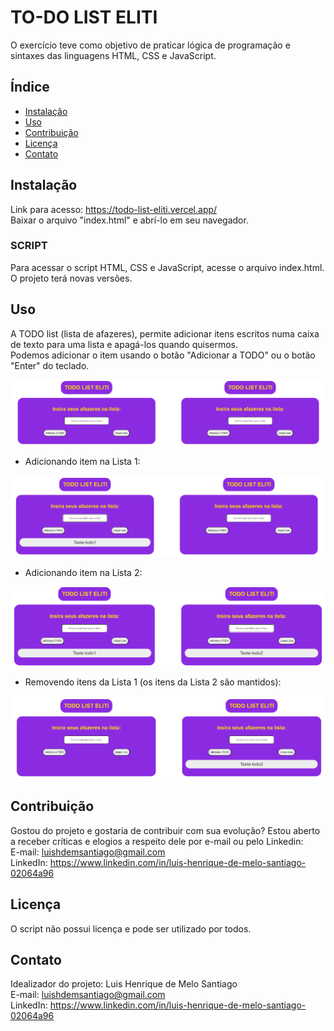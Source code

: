 # TO-DO LIST ELITI

O exercício teve como objetivo de praticar lógica de programação e sintaxes das linguagens HTML, CSS e JavaScript.

## Índice

- [Instalação](#instalação)
- [Uso](#uso)
- [Contribuição](#contribuição)
- [Licença](#licença)
- [Contato](#contato)

## Instalação

Link para acesso: https://todo-list-eliti.vercel.app/ \
Baixar o arquivo "index.html" e abrí-lo em seu navegador.

### SCRIPT

Para acessar o script HTML, CSS e JavaScript, acesse o arquivo index.html. O projeto terá novas versões.

## Uso

A TODO list (lista de afazeres), permite adicionar itens escritos numa caixa de texto para uma lista e apagá-los quando quisermos. \
Podemos adicionar o item usando o botão "Adicionar a TODO" ou o botão "Enter" do teclado.

![TODO list Inicial](https://github.com/luishmsantiago/TODO-list-eliti/blob/main/images/todo-start.png)

- Adicionando item na Lista 1:

![TODO list Inicial](https://github.com/luishmsantiago/TODO-list-eliti/blob/main/images/todo-input1.png)

- Adicionando item na Lista 2:

![TODO list Inicial](https://github.com/luishmsantiago/TODO-list-eliti/blob/main/images/todo-input1e2.png)

- Removendo itens da Lista 1 (os itens da Lista 2 são mantidos):

![TODO list Inicial](https://github.com/luishmsantiago/TODO-list-eliti/blob/main/images/todo-delete1.png)

## Contribuição

Gostou do projeto e gostaria de contribuir com sua evolução? Estou aberto a receber críticas e elogios a respeito dele por e-mail ou pelo Linkedin: \
E-mail: luishdemsantiago@gmail.com \
LinkedIn: https://www.linkedin.com/in/luis-henrique-de-melo-santiago-02064a96

## Licença

O script não possui licença e pode ser utilizado por todos.

## Contato

Idealizador do projeto: Luis Henrique de Melo Santiago \
E-mail: luishdemsantiago@gmail.com \
LinkedIn: https://www.linkedin.com/in/luis-henrique-de-melo-santiago-02064a96
